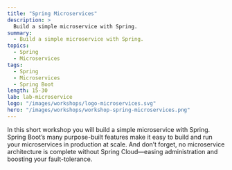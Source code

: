 ```yaml
---
title: "Spring Microservices"
description: >
  Build a simple microservice with Spring.
summary:
  - Build a simple microservice with Spring.
topics:
  - Spring
  - Microservices
tags:
  - Spring
  - Microservices
  - Spring Boot
length: 15-30
lab: lab-microservice
logo: "/images/workshops/logo-microservices.svg"
hero: "/images/workshops/workshop-spring-microservices.png"
---
```


In this short workshop you will build a simple microservice with Spring. Spring Boot’s many purpose-built features make it easy to build and run your microservices in production at scale. And don’t forget, no microservice architecture is complete without Spring Cloud—easing administration and boosting your fault-tolerance.
